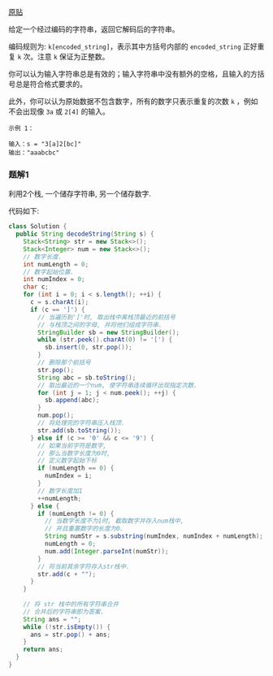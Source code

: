 [原贴](https://leetcode-cn.com/leetbook/read/queue-stack/gdwjv/)

给定一个经过编码的字符串，返回它解码后的字符串。

编码规则为: `k[encoded_string]`，表示其中方括号内部的 `encoded_string` 正好重复 `k` 次。注意 `k` 保证为正整数。

你可以认为输入字符串总是有效的；输入字符串中没有额外的空格，且输入的方括号总是符合格式要求的。

此外，你可以认为原始数据不包含数字，所有的数字只表示重复的次数 `k` ，例如不会出现像 `3a` 或 `2[4]` 的输入。

    示例 1：

    输入：s = "3[a]2[bc]"
    输出："aaabcbc"


### 题解1

利用2个栈, 一个储存字符串, 另一个储存数字.

代码如下: 
``` java
class Solution {
  public String decodeString(String s) {
    Stack<String> str = new Stack<>();
    Stack<Integer> num = new Stack<>();
    // 数字长度.
    int numLength = 0;
    // 数字起始位置.
    int numIndex = 0;
    char c;
    for (int i = 0; i < s.length(); ++i) {
      c = s.charAt(i);
      if (c == ']') {
        // 当遍历到']'时, 取出栈中离栈顶最近的前括号
        // 与栈顶之间的字母, 并将他们组成字符串.
        StringBuilder sb = new StringBuilder();
        while (str.peek().charAt(0) != '[') {
          sb.insert(0, str.pop());
        }
        // 删除那个前括号
        str.pop();
        String abc = sb.toString();
        // 取出最近的一个num, 使字符串连续循环出现指定次数.
        for (int j = 1; j < num.peek(); ++j) {
          sb.append(abc);
        }
        num.pop();
        // 将处理完的字符串压入栈顶.
        str.add(sb.toString());
      } else if (c >= '0' && c <= '9') {
        // 如果当前字符是数字,
        // 那么当数字长度为0时,
        // 定义数字起始下标
        if (numLength == 0) {
          numIndex = i;
        }
        // 数字长度加1
        ++numLength;
      } else {
        if (numLength != 0) {
          // 当数字长度不为1时, 截取数字并存入num栈中,
          // 并且重置数字的长度为0.
          String numStr = s.substring(numIndex, numIndex + numLength);
          numLength = 0;
          num.add(Integer.parseInt(numStr));
        }
        // 将当前其余字符存入str栈中.
        str.add(c + "");
      }
    }
    
    // 将 str 栈中的所有字符串合并
    // 合并后的字符串即为答案.
    String ans = "";
    while (!str.isEmpty()) {
      ans = str.pop() + ans;
    }
    return ans;
  }
}
```